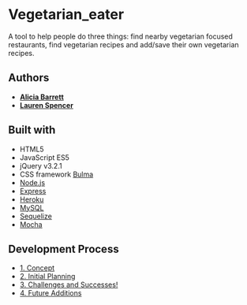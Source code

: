 # Vegetarian_eater
A tool to help people do three things: find nearby vegetarian focused restaurants, find vegetarian recipes and add/save their own vegetarian recipes.

## Authors

* [**Alicia Barrett**](https://github.com/Aliciawyse)
* [**Lauren Spencer**](https://github.com/lspencer3)

## Built with

* HTML5
* JavaScript ES5
* jQuery v3.2.1
* CSS framework [Bulma](https://bulma.io/)
* [Node.js](https://nodejs.org/en/)
* [Express](https://expressjs.com/)
* [Heroku](https://www.heroku.com/)
* [MySQL](https://www.mysql.com/)
* [Sequelize](http://docs.sequelizejs.com/)
* [Mocha](https://mochajs.org/)

## Development Process

* [1. Concept](#1-concept)
* [2. Initial Planning](#2-initial-planning)
* [3. Challenges and Successes!](#3-challenges-and-successes)
* [4. Future Additions](#5-future-additions)

